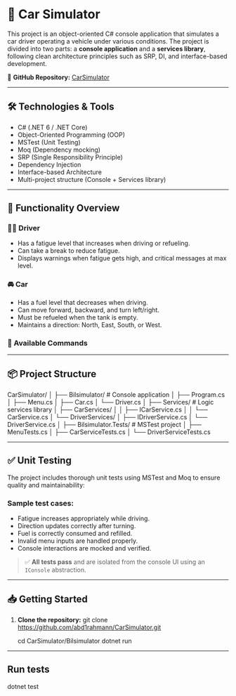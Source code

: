 # 🚗 Car Simulator

This project is an object-oriented C# console application that simulates a car driver operating a vehicle under various conditions. The project is divided into two parts: a **console application** and a **services library**, following clean architecture principles such as SRP, DI, and interface-based development.

📍 **GitHub Repository:** [CarSimulator](https://github.com/abd1rahmann/CarSimulator)

---

## 🛠 Technologies & Tools

- C# (.NET 6 / .NET Core)
- Object-Oriented Programming (OOP)
- MSTest (Unit Testing)
- Moq (Dependency mocking)
- SRP (Single Responsibility Principle)
- Dependency Injection
- Interface-based Architecture
- Multi-project structure (Console + Services library)

---

## 🚀 Functionality Overview

### 👨‍✈️ Driver
- Has a fatigue level that increases when driving or refueling.
- Can take a break to reduce fatigue.
- Displays warnings when fatigue gets high, and critical messages at max level.

### 🚘 Car
- Has a fuel level that decreases when driving.
- Can move forward, backward, and turn left/right.
- Must be refueled when the tank is empty.
- Maintains a direction: North, East, South, or West.

### 🧭 Available Commands


---

## 📦 Project Structure

CarSimulator/
│
├── Bilsimulator/            # Console application
│   ├── Program.cs
│   ├── Menu.cs
│   ├── Car.cs
│   └── Driver.cs
│
├── Services/                # Logic services library
│   ├── CarServices/
│   │   ├── ICarService.cs
│   │   └── CarService.cs
│   └── DriverServices/
│       ├── IDriverService.cs
│       └── DriverService.cs
│
├── Bilsimulator.Tests/      # MSTest project
│   ├── MenuTests.cs
│   ├── CarServiceTests.cs
│   └── DriverServiceTests.cs


---

## ✅ Unit Testing

The project includes thorough unit tests using MSTest and Moq to ensure quality and maintainability:

### Sample test cases:
- Fatigue increases appropriately while driving.
- Direction updates correctly after turning.
- Fuel is correctly consumed and refilled.
- Invalid menu inputs are handled properly.
- Console interactions are mocked and verified.

> ✅ **All tests pass** and are isolated from the console UI using an `IConsole` abstraction.

---

## 📥 Getting Started

1. **Clone the repository:**
   git clone https://github.com/abd1rahmann/CarSimulator.git

   cd CarSimulator/Bilsimulator
dotnet run

---

## Run tests
dotnet test
